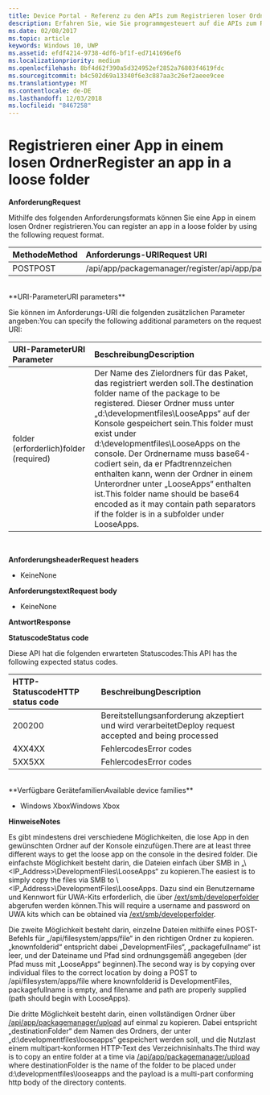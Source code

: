 ```yaml
---
title: Device Portal - Referenz zu den APIs zum Registrieren loser Ordner
description: Erfahren Sie, wie Sie programmgesteuert auf die APIs zum Registrieren loser Ordner zugreifen.
ms.date: 02/08/2017
ms.topic: article
keywords: Windows 10, UWP
ms.assetid: efdf4214-9738-4df6-bf1f-ed7141696ef6
ms.localizationpriority: medium
ms.openlocfilehash: 8bf4d62f390a5d324952ef2852a76803f4619fdc
ms.sourcegitcommit: b4c502d69a13340f6e3c887aa3c26ef2aeee9cee
ms.translationtype: MT
ms.contentlocale: de-DE
ms.lasthandoff: 12/03/2018
ms.locfileid: "8467258"
---
```

# <a name="register-an-app-in-a-loose-folder"></a><span data-ttu-id="3f848-104">Registrieren einer App in einem losen Ordner</span><span class="sxs-lookup"><span data-stu-id="3f848-104">Register an app in a loose folder</span></span>  

**<span data-ttu-id="3f848-105">Anforderung</span><span class="sxs-lookup"><span data-stu-id="3f848-105">Request</span></span>**

<span data-ttu-id="3f848-106">Mithilfe des folgenden Anforderungsformats können Sie eine App in einem losen Ordner registrieren.</span><span class="sxs-lookup"><span data-stu-id="3f848-106">You can register an app in a loose folder by using the following request format.</span></span>

<span data-ttu-id="3f848-107">Methode</span><span class="sxs-lookup"><span data-stu-id="3f848-107">Method</span></span>      | <span data-ttu-id="3f848-108">Anforderungs-URI</span><span class="sxs-lookup"><span data-stu-id="3f848-108">Request URI</span></span>
:------     | :------
<span data-ttu-id="3f848-109">POST</span><span class="sxs-lookup"><span data-stu-id="3f848-109">POST</span></span> | <span data-ttu-id="3f848-110">/api/app/packagemanager/register</span><span class="sxs-lookup"><span data-stu-id="3f848-110">/api/app/packagemanager/register</span></span>
<br />
**<span data-ttu-id="3f848-111">URI-Parameter</span><span class="sxs-lookup"><span data-stu-id="3f848-111">URI parameters</span></span>**

<span data-ttu-id="3f848-112">Sie können im Anforderungs-URI die folgenden zusätzlichen Parameter angeben:</span><span class="sxs-lookup"><span data-stu-id="3f848-112">You can specify the following additional parameters on the request URI:</span></span>

<span data-ttu-id="3f848-113">URI-Parameter</span><span class="sxs-lookup"><span data-stu-id="3f848-113">URI Parameter</span></span>      | <span data-ttu-id="3f848-114">Beschreibung</span><span class="sxs-lookup"><span data-stu-id="3f848-114">Description</span></span>
:------     | :-----
<span data-ttu-id="3f848-115">folder (erforderlich)</span><span class="sxs-lookup"><span data-stu-id="3f848-115">folder (required)</span></span> | <span data-ttu-id="3f848-116">Der Name des Zielordners für das Paket, das registriert werden soll.</span><span class="sxs-lookup"><span data-stu-id="3f848-116">The destination folder name of the package to be registered.</span></span> <span data-ttu-id="3f848-117">Dieser Ordner muss unter „d:\developmentfiles\LooseApps“ auf der Konsole gespeichert sein.</span><span class="sxs-lookup"><span data-stu-id="3f848-117">This folder must exist under d:\developmentfiles\LooseApps on the console.</span></span> <span data-ttu-id="3f848-118">Der Ordnername muss base64-codiert sein, da er Pfadtrennzeichen enthalten kann, wenn der Ordner in einem Unterordner unter „LooseApps“ enthalten ist.</span><span class="sxs-lookup"><span data-stu-id="3f848-118">This folder name should be base64 encoded as it may contain path separators if the folder is in a subfolder under LooseApps.</span></span>
<br />

**<span data-ttu-id="3f848-119">Anforderungsheader</span><span class="sxs-lookup"><span data-stu-id="3f848-119">Request headers</span></span>**

- <span data-ttu-id="3f848-120">Keine</span><span class="sxs-lookup"><span data-stu-id="3f848-120">None</span></span>

**<span data-ttu-id="3f848-121">Anforderungstext</span><span class="sxs-lookup"><span data-stu-id="3f848-121">Request body</span></span>**

- <span data-ttu-id="3f848-122">Keine</span><span class="sxs-lookup"><span data-stu-id="3f848-122">None</span></span>

**<span data-ttu-id="3f848-123">Antwort</span><span class="sxs-lookup"><span data-stu-id="3f848-123">Response</span></span>**

**<span data-ttu-id="3f848-124">Statuscode</span><span class="sxs-lookup"><span data-stu-id="3f848-124">Status code</span></span>**

<span data-ttu-id="3f848-125">Diese API hat die folgenden erwarteten Statuscodes:</span><span class="sxs-lookup"><span data-stu-id="3f848-125">This API has the following expected status codes.</span></span>

<span data-ttu-id="3f848-126">HTTP-Statuscode</span><span class="sxs-lookup"><span data-stu-id="3f848-126">HTTP status code</span></span>      | <span data-ttu-id="3f848-127">Beschreibung</span><span class="sxs-lookup"><span data-stu-id="3f848-127">Description</span></span>
:------     | :-----
<span data-ttu-id="3f848-128">200</span><span class="sxs-lookup"><span data-stu-id="3f848-128">200</span></span> | <span data-ttu-id="3f848-129">Bereitstellungsanforderung akzeptiert und wird verarbeitet</span><span class="sxs-lookup"><span data-stu-id="3f848-129">Deploy request accepted and being processed</span></span>
<span data-ttu-id="3f848-130">4XX</span><span class="sxs-lookup"><span data-stu-id="3f848-130">4XX</span></span> | <span data-ttu-id="3f848-131">Fehlercodes</span><span class="sxs-lookup"><span data-stu-id="3f848-131">Error codes</span></span>
<span data-ttu-id="3f848-132">5XX</span><span class="sxs-lookup"><span data-stu-id="3f848-132">5XX</span></span> | <span data-ttu-id="3f848-133">Fehlercodes</span><span class="sxs-lookup"><span data-stu-id="3f848-133">Error codes</span></span>
<br />
**<span data-ttu-id="3f848-134">Verfügbare Gerätefamilien</span><span class="sxs-lookup"><span data-stu-id="3f848-134">Available device families</span></span>**

* <span data-ttu-id="3f848-135">Windows Xbox</span><span class="sxs-lookup"><span data-stu-id="3f848-135">Windows Xbox</span></span>

**<span data-ttu-id="3f848-136">Hinweise</span><span class="sxs-lookup"><span data-stu-id="3f848-136">Notes</span></span>**

<span data-ttu-id="3f848-137">Es gibt mindestens drei verschiedene Möglichkeiten, die lose App in den gewünschten Ordner auf der Konsole einzufügen.</span><span class="sxs-lookup"><span data-stu-id="3f848-137">There are at least three different ways to get the loose app on the console in the desired folder.</span></span> <span data-ttu-id="3f848-138">Die einfachste Möglichkeit besteht darin, die Dateien einfach über SMB in „\\<IP_Address>\DevelopmentFiles\LooseApps“ zu kopieren.</span><span class="sxs-lookup"><span data-stu-id="3f848-138">The easiest is to simply copy the files via SMB to \\<IP_Address>\DevelopmentFiles\LooseApps.</span></span> <span data-ttu-id="3f848-139">Dazu sind ein Benutzername und Kennwort für UWA-Kits erforderlich, die über [/ext/smb/developerfolder](wdp-smb-api.md) abgerufen werden können.</span><span class="sxs-lookup"><span data-stu-id="3f848-139">This will require a username and password on UWA kits which can be obtained via [/ext/smb/developerfolder](wdp-smb-api.md).</span></span> 

<span data-ttu-id="3f848-140">Die zweite Möglichkeit besteht darin, einzelne Dateien mithilfe eines POST-Befehls für „/api/filesystem/apps/file“ in den richtigen Ordner zu kopieren. „knownfolderid“ entspricht dabei „DevelopmentFiles“, „packagefullname“ ist leer, und der Dateiname und Pfad sind ordnungsgemäß angegeben (der Pfad muss mit „LooseApps“ beginnen).</span><span class="sxs-lookup"><span data-stu-id="3f848-140">The second way is by copying over individual files to the correct location by doing a POST to /api/filesystem/apps/file where knownfolderid is DevelopmentFiles, packagefullname is empty, and filename and path are properly supplied (path should begin with LooseApps).</span></span>

<span data-ttu-id="3f848-141">Die dritte Möglichkeit besteht darin, einen vollständigen Ordner über [/api/app/packagemanager/upload](wdp-folder-upload.md) auf einmal zu kopieren. Dabei entspricht „destinationFolder“ dem Namen des Ordners, der unter „d:\developmentfiles\looseapps“ gespeichert werden soll, und die Nutzlast einem multipart-konformen HTTP-Text des Verzeichnisinhalts.</span><span class="sxs-lookup"><span data-stu-id="3f848-141">The third way is to copy an entire folder at a time via [/api/app/packagemanager/upload](wdp-folder-upload.md) where destinationFolder is the name of the folder to be placed under d:\developmentfiles\looseapps and the payload is a multi-part conforming http body of the directory contents.</span></span>

